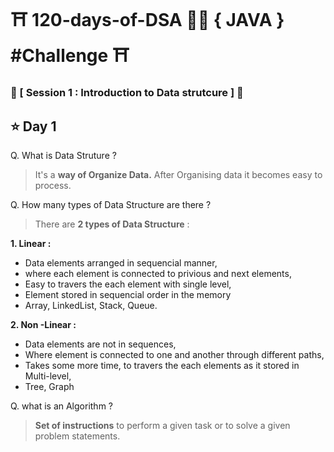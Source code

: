 # :shinto_shrine: 120-days-of-DSA :man_technologist: { JAVA } #Challenge :shinto_shrine:
            
### :star2: [ Session 1  : Introduction to Data strutcure ] :baby:

:star: **Day 1** 
------- 
Q. What is Data Struture ?

   > It's a **way of Organize Data.**  After Organising data it becomes easy to process. 

Q. How many types of Data Structure are there ?

  > There are **2 types of Data Structure** :
  
  **1. Linear :**
  - Data elements arranged in sequencial manner,
  - where each element is connected to privious and next elements, 
  - Easy to travers the each element with single level,
  - Element stored in sequencial order in the memory
  - Array, LinkedList, Stack, Queue.
  
  **2. Non -Linear :**
  - Data elements are not in sequences,
  - Where element is connected to one and another through different paths,
  - Takes some more time, to travers the each elements as it stored in Multi-level,
  - Tree, Graph
              
Q. what is an Algorithm ?
>  **Set of instructions** to perform a given task or to solve a given problem statements.
  
  
